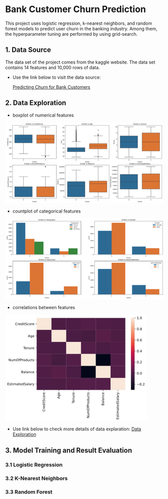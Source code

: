 # Bank Customer Churn Prediction 
This project uses logistic regression, k-nearest neighbors, and random forest models to predict user churn in the banking industry. Among them, the hyperparameter tuning are performed by using grid-search.

## 1. Data Source

The data set of the project comes from the kaggle website. The data set contains 14 features and 10,000 rows of data. 

- Use the link below to visit the data source:

  [Predicting Churn for Bank Customers](https://www.kaggle.com/adammaus/predicting-churn-for-bank-customers)


## 2. Data Exploration

- boxplot of numerical features

<img src="images/numerical-boxplot.png" width=700>

- countplot of categorical features

<img src="images/countplot-categorical.png" width=650>

- correlations between features

<img src="images/feature-correlation.png" width=450>

* Use link below to check more details of data explaration:
  [Data Exploration](churn-predict.ipynb)

## 3. Model Training and Result Evaluation

### 3.1 Logistic Regression

### 3.2 K-Nearest Neighbors

### 3.3 Random Forest
